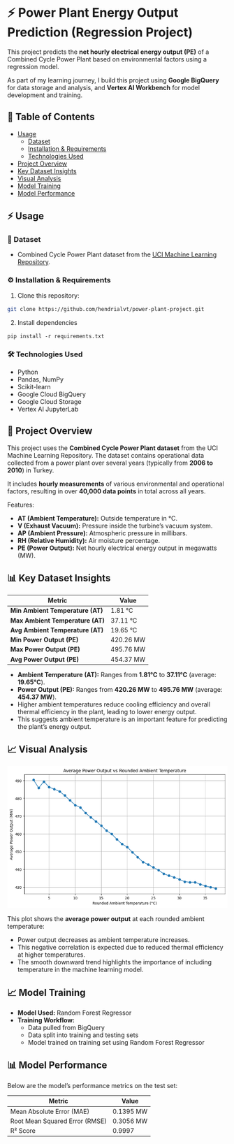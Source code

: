 # ⚡ Power Plant Energy Output Prediction (Regression Project)

This project predicts the **net hourly electrical energy output (PE)** of a Combined Cycle Power Plant based on environmental factors using a regression model.

As part of my learning journey, I build this project using **Google BigQuery** for data storage and analysis, and **Vertex AI Workbench** for model development and training.  

## 📒 Table of Contents

- [Usage](#-usage)
  - [Dataset](#-dataset)
  - [Installation & Requirements](#️-installation--requirements)
  - [Technologies Used](#️-technologies-used)
- [Project Overview](#-project-overview)
- [Key Dataset Insights](#-key-dataset-insights)
- [Visual Analysis](#-visual-analysis)
- [Model Training](#-model-training)
- [Model Performance](#-model-performance)

## ⚡ Usage
### 📄 Dataset
- Combined Cycle Power Plant dataset from the [UCI Machine Learning Repository](https://archive.ics.uci.edu/ml/datasets/Combined+Cycle+Power+Plant).
### ⚙️ Installation & Requirements

1. Clone this repository:
```bash
git clone https://github.com/hendrialvt/power-plant-project.git
```
2. Install dependencies
```
pip install -r requirements.txt
```
### 🛠️ Technologies Used
- Python  
- Pandas, NumPy  
- Scikit-learn  
- Google Cloud BigQuery  
- Google Cloud Storage  
- Vertex AI JupyterLab

## 📖 Project Overview

This project uses the **Combined Cycle Power Plant dataset** from the UCI Machine Learning Repository. The dataset contains operational data collected from a power plant over several years (typically from **2006 to 2010**) in Turkey.

It includes **hourly measurements** of various environmental and operational factors, resulting in over **40,000 data points** in total across all years.

Features:
- **AT (Ambient Temperature):** Outside temperature in °C.
- **V (Exhaust Vacuum):** Pressure inside the turbine’s vacuum system.
- **AP (Ambient Pressure):** Atmospheric pressure in millibars.
- **RH (Relative Humidity):** Air moisture percentage.
- **PE (Power Output):** Net hourly electrical energy output in megawatts (MW).

## 📊 Key Dataset Insights

| Metric                           | Value     |
| -------------------------------- | --------- |
| **Min Ambient Temperature (AT)** | 1.81 °C   |
| **Max Ambient Temperature (AT)** | 37.11 °C  |
| **Avg Ambient Temperature (AT)** | 19.65 °C  |
| **Min Power Output (PE)**        | 420.26 MW |
| **Max Power Output (PE)**        | 495.76 MW |
| **Avg Power Output (PE)**        | 454.37 MW |

- **Ambient Temperature (AT):** Ranges from **1.81°C** to **37.11°C** (average: **19.65°C**).
- **Power Output (PE):** Ranges from **420.26 MW** to **495.76 MW** (average: **454.37 MW**).
- Higher ambient temperatures reduce cooling efficiency and overall thermal efficiency in the plant, leading to lower energy output.
- This suggests ambient temperature is an important feature for predicting the plant’s energy output.

## 📈 Visual Analysis

![Average Power Output vs Rounded Ambient Temperature](figures/average_power_vs_temperature.png)

This plot shows the **average power output** at each rounded ambient temperature:

- Power output decreases as ambient temperature increases.
- This negative correlation is expected due to reduced thermal efficiency at higher temperatures.
- The smooth downward trend highlights the importance of including temperature in the machine learning model.

## 📈 Model Training

- **Model Used:** Random Forest Regressor  
- **Training Workflow:**
  - Data pulled from BigQuery
  - Data split into training and testing sets
  - Model trained on training set using Random Forest Regressor

## 📊 Model Performance

Below are the model’s performance metrics on the test set:

| Metric                     | Value |
|----------------------------|-------|
| Mean Absolute Error (MAE)  | 0.1395 MW |
| Root Mean Squared Error (RMSE) | 0.3056 MW |
| R² Score                   | 0.9997 |
